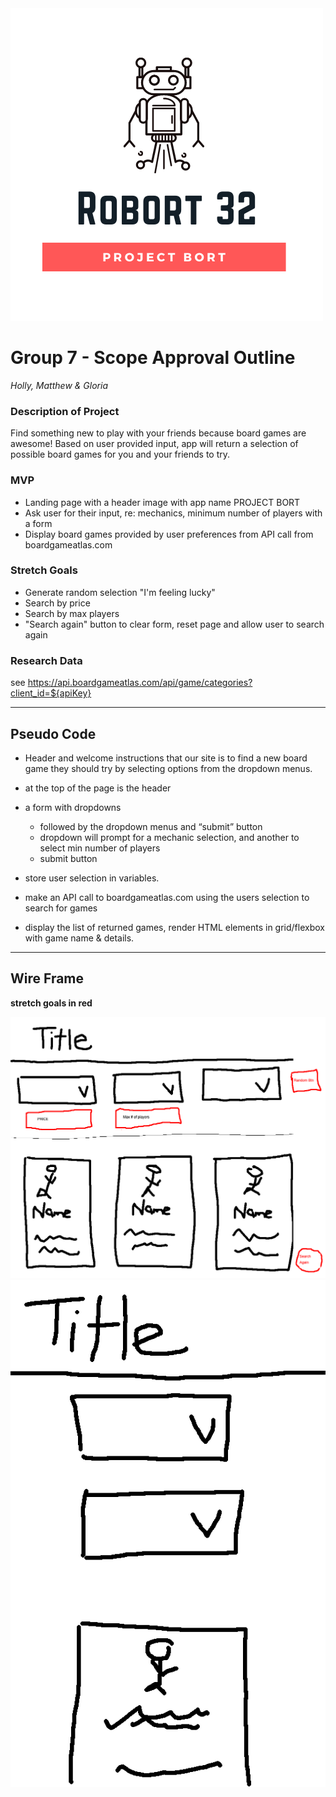 <img src="https://github.com/Robort32/ideal-eureka/blob/main/Robort32Logo.png">

# Group 7 - Scope Approval Outline

_Holly, Matthew & Gloria_

### Description of Project

Find something new to play with your friends because board games are awesome! Based on user provided input, app will return a selection of possible board games for you and your friends to try.

### MVP

- Landing page with a header image with app name PROJECT BORT
- Ask user for their input, re: mechanics, minimum number of players with a form
- Display board games provided by user preferences from API call from boardgameatlas.com

### Stretch Goals

- Generate random selection "I'm feeling lucky"
- Search by price
- Search by max players
- "Search again" button to clear form, reset page and allow user to search again

### Research Data

see https://api.boardgameatlas.com/api/game/categories?client_id=${apiKey}

---

## Pseudo Code

- Header and welcome instructions that our site is to find a new board game they should try by selecting options from the dropdown menus.

- at the top of the page is the header

- a form with dropdowns

  - followed by the dropdown menus and “submit” button
  - dropdown will prompt for a mechanic selection, and another to select min number of players
  - submit button

- store user selection in variables.

- make an API call to boardgameatlas.com using the users selection to search for games

- display the list of returned games, render HTML elements in grid/flexbox with game name & details.

---

## Wire Frame

**stretch goals in red**

<img src="https://github.com/Robort32/ideal-eureka/blob/main/ScopeApproval/FunPunDesktop.png" alt="wireframe desktop group 7">

<img src="https://github.com/Robort32/ideal-eureka/blob/main/ScopeApproval/FunPunMobile.png" alt="wireframe mobile group 7">
